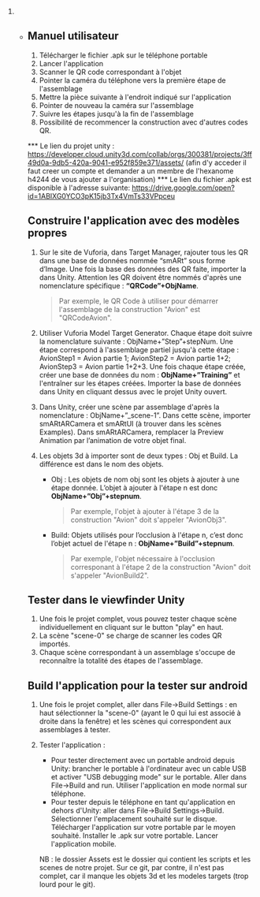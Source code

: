 1. - ## Manuel utilisateur

     1. Télécharger le fichier .apk sur le téléphone portable
     2. Lancer l'application
     3. Scanner le QR code correspondant à l'objet
     4. Pointer la caméra du téléphone vers la première étape de l'assemblage
     5. Mettre la pièce suivante à l'endroit indiqué sur l'application
     6. Pointer de nouveau la caméra sur l'assemblage
     7. Suivre les étapes jusqu'à la fin de l'assemblage
     8. Possibilité de recommencer la construction avec d'autres codes QR.

     *** Le lien du projet unity : https://developer.cloud.unity3d.com/collab/orgs/300381/projects/3ff49d0a-9db5-420a-9041-e952f859e371/assets/ (afin d'y acceder il faut creer un compte et demander a un membre de l'hexanome h4244 de vous ajouter a l'organisation)
     *** Le lien du fichier .apk est disponible à l'adresse suivante: https://drive.google.com/open?id=1ABIXG0YCO3pK15jb3Tx4VmTs33VPpceu

     ## Construire l'application avec des modèles propres

     1. Sur le site de Vuforia, dans Target Manager, rajouter tous les QR dans une base de données nommée “smARt” sous forme d’Image. Une fois la base des données des QR faite, importer la dans Unity. Attention les QR doivent être nommés d'après une nomenclature spécifique : **“QRCode”+ObjName**.

        > Par exemple, le QR Code à utiliser pour démarrer l'assemblage de la construction "Avion" est "QRCodeAvion".

     2. Utiliser Vuforia Model Target Generator. Chaque étape doit suivre la nomenclature suivante : ObjName+”Step”+stepNum. Une étape correspond à l'assemblage partiel jusqu'à cette étape : AvionStep1 = Avion partie 1; AvionStep2 = Avion partie 1+2; AvionStep3 = Avion partie 1+2+3. Une fois chaque étape créée, créer une base de données du nom : **ObjName+”Training”** et l'entraîner sur les étapes créées. Importer la base de données dans Unity en cliquant dessus avec le projet Unity ouvert.

     3. Dans Unity, créer une scène par assemblage d'après la nomenclature : ObjName+”_scene-1”. Dans cette scène, importer smARtARCamera et smARtUI (à trouver dans les scènes Examples). Dans smARtARCamera, remplacer la Preview Animation par l’animation de votre objet final.

     4. Les objets 3d à importer sont de deux types : Obj et Build. La différence est dans le nom des objets.

        - Obj : Les objets de nom obj sont les objets à ajouter à une étape donnée. L’objet à ajouter à l'étape n est donc **ObjName+”Obj”+stepnum**. 

          > Par exemple, l'objet à ajouter à l'étape 3 de la construction "Avion" doit s'appeler "AvionObj3".

        - Build: Objets utilisés pour l’occlusion à l'étape n, c’est donc l’objet actuel de l'étape n : **ObjName+”Build”+stepnum**. 

          > Par exemple, l'objet nécessaire à l'occlusion corresponant à l'étape 2 de la construction "Avion" doit s'appeler "AvionBuild2".

     ## Tester dans le viewfinder Unity

     1. Une fois le projet complet, vous pouvez tester chaque scène individuellement en cliquant sur le button "play" en haut.
     2. La scène "scene-0" se charge de scanner les codes QR importés.
     3. Chaque scène correspondant à un assemblage s'occupe de reconnaître la totalité des étapes de l'assemblage.

     ## Build l'application pour la tester sur android

     1. Une fois le projet complet, aller dans File->Build Settings : en haut sélectionner la "scene-0" (ayant le 0 qui lui est associé à droite dans la fenêtre) et les scènes qui correspondent aux assemblages à tester.
     2. Tester l'application :
        - Pour tester directement avec un portable android depuis Unity: brancher le portable à l'ordinateur avec un cable USB et activer "USB debugging mode" sur le portable. Aller dans File->Build and run. Utiliser l'application en mode normal sur téléphone.
        - Pour tester depuis le téléphone en tant qu'application en dehors d'Unity: aller dans File->Build Settings->Build. Sélectionner l'emplacement souhaité sur le disque. Télécharger l'application sur votre portable par le moyen souhaité. Installer le .apk sur votre portable. Lancer l'application mobile.
        
        NB : le dossier Assets est le dossier qui contient les scripts et les scenes de notre projet. Sur ce git, par contre, il n'est pas complet, car il manque les objets 3d et les modeles targets (trop lourd pour le git).

